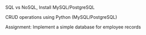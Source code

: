 SQL vs NoSQL, Install MySQL/PostgreSQL

CRUD operations using Python (MySQL/PostgreSQL)

Assignment: Implement a simple database for employee records
